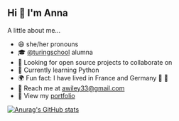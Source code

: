 ## Hi 🤗  I'm Anna 
A little about me...

- 😄 she/her pronouns
- 🎓 [@turingschool](https://github.com/turingschool) alumna
- 🔎 Looking for open source projects to collaborate on
- 🌱 Currently learning Python
- 🌍 Fun fact: I have lived in France and Germany 🥐 🥨
- 💌 Reach me at awiley33@gmail.com
- 📁 View my [portfolio](https://terminal.turing.edu/alumni/1979-anna-wiley)

[![Anurag's GitHub stats](https://github-readme-stats.vercel.app/api?username=awiley33&show_icons=true&theme=rose&hide=stars&show=reviews,prs_merged)](https://github.com/anuraghazra/github-readme-stats)

<!--
PUT NOT QUITE READY THINGS IN HERE:

[![Top Langs](https://github-readme-stats.vercel.app/api/top-langs/?username=awiley33&theme=rose)](https://github.com/anuraghazra/github-readme-stats)

**awiley33/awiley33** is a ✨ _special_ ✨ repository because its `README.md` (this file) appears on your GitHub profile.


- 🎓 @turingschool alum
- 📍 Bloomington, IL
- 👯 I’m looking to collaborate on Open-Source
- 🤔 I’m looking for help with ...
- 💬 Ask me about ...
- 📫 Reach me at awiley33@gmail.com
- 😄 Pronouns: ...
- 🌍 Fun fact: I have lived in France and Germany 🥐 🥨
-->
